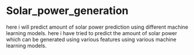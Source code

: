 # Solar_power_generation
here i will predict amount of solar power prediction using different machine learning models.
here i have tried to predict the amount of solar power which can be generated using various features using various machine learning models.
